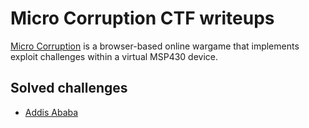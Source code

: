 # Micro Corruption CTF writeups

[Micro Corruption](https://microcorruption.com/) is a browser-based online wargame that implements exploit challenges within a virtual MSP430 device.

## Solved challenges

* [Addis Ababa](Challenges/11_Addis_Ababa.md)
